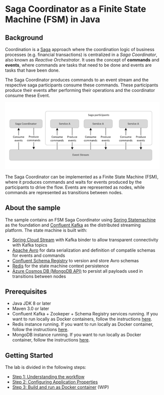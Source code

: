 # Saga Coordinator as a Finite State Machine (FSM) in Java

## Background

Coordination is a [Saga](https://microservices.io/patterns/data/saga.html) approach where the coordination logic of business processes (e.g. financial transactions) is centralized in a *Saga Coordinator*, also known as *Reactive Orchestrator*. It uses the concept of **commands** and **events**, where commands are tasks that need to be done and events are tasks that have been done. 

The Saga Coordinator produces commands to an event stream and the respective saga participants consume these commands. These participants produce their events after performing their operations and the coordinator consume these Event.

![Saga Coordinator](./images/saga-coordinator.jpg)

The Saga Coordinator can be implemented as a Finite State Machine (FSM), where it produces commands and waits for events produced by the participants to drive the flow. Events are represented as nodes, while commands are represented as transitions between nodes.

## About the sample

The sample contains an FSM Saga Coordinator using [Spring Statemachine](https://projects.spring.io/spring-statemachine/) as the foundation and [Confluent Kafka](https://www.confluent.io/) as the distributed streaming platform. The state machine is built with:

- [Spring Cloud Stream](https://cloud.spring.io/spring-cloud-stream-binder-kafka/) with Kafka binder to allow transparent connectivity with Kafka topics
- [Apache Avro](https://avro.apache.org/) for data serialization and definition of compatile schemas for events and commands
- [Confluent Schema Registry](https://www.confluent.io/confluent-schema-registry/) to version and store Avro schemas
- [Redis](https://redis.io/) for the state machine context persistence
- [Azure Cosmos DB (MongoDB API)](https://docs.microsoft.com/en-us/azure/cosmos-db/mongodb-introduction) to persist all payloads used in transitions between nodes

## Prerequisites

- Java JDK 8 or later
- Maven 3.0 or later
- Confluent Kafka + Zookeper + Schema Registry services running. If you want to run locally as Docker containers, follow the instructions [here](https://hub.docker.com/r/confluent/kafka).
- Redis instance running. If you want to run locally as Docker container, follow the instructions [here](https://hub.docker.com/_/redis/).
- MongoDB instance running. If you want to run locally as Docker container, follow the instructions [here](https://hub.docker.com/_/mongo).

## Getting Started

The lab is divided in the following steps:

- [Step 1: Understanding the workflow](./docs/workflow.md)
- [Step 2: Configuring Application Properties](./docs/app-properties.md)
- [Step 3: Build and run as Docker container]() (WIP)
